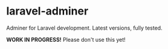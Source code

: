 # laravel-adminer

Adminer for Laravel development. Latest versions, fully tested.

**WORK IN PROGRESS!** Please don't use this yet!
